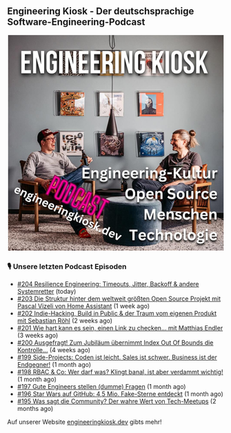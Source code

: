 ## Engineering Kiosk - Der deutschsprachige Software-Engineering-Podcast

<p align="center">
  <img width="500" height="500" src="https://github.com/EngineeringKiosk/.github/blob/main/images/podcast_square.jpg" alt="Engineering Kiosk Podcast" title="Engineering Kiosk Podcast">
</p>

### 🎙️ Unsere letzten Podcast Episoden


- [#204 Resilience Engineering: Timeouts, Jitter, Backoff &amp; andere Systemretter](https://engineeringkiosk.dev) (today)
- [#203 Die Struktur hinter dem weltweit größten Open Source Projekt mit Pascal Vizeli von Home Assistant](https://engineeringkiosk.dev) (1 week ago)
- [#202 Indie-Hacking, Build in Public &amp; der Traum vom eigenen Produkt mit Sebastian Röhl](https://engineeringkiosk.dev) (2 weeks ago)
- [#201 Wie hart kann es sein, einen Link zu checken... mit Matthias Endler](https://engineeringkiosk.dev) (3 weeks ago)
- [#200 Ausgefragt! Zum Jubiläum übernimmt Index Out Of Bounds die Kontrolle...](https://engineeringkiosk.dev) (4 weeks ago)
- [#199 Side-Projects: Coden ist leicht. Sales ist schwer. Business ist der Endgegner!](https://engineeringkiosk.dev) (1 month ago)
- [#198 RBAC &amp; Co: Wer darf was? Klingt banal, ist aber verdammt wichtig!](https://engineeringkiosk.dev) (1 month ago)
- [#197 Gute Engineers stellen (dumme) Fragen](https://engineeringkiosk.dev) (1 month ago)
- [#196 Star Wars auf GitHub: 4,5 Mio. Fake-Sterne entdeckt](https://engineeringkiosk.dev) (1 month ago)
- [#195 Was sagt die Community? Der wahre Wert von Tech-Meetups](https://engineeringkiosk.dev) (2 months ago)

Auf unserer Website [engineeringkiosk.dev](https://engineeringkiosk.dev/) gibts mehr!
